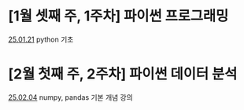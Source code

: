 # [1월 셋째 주, 1주차] 파이썬 프로그래밍
[25.01.21](./Folder/Jan/2025-01-21.md) python 기초

# [2월 첫째 주, 2주차] 파이썬 데이터 분석 
[25.02.04](./Folder/Feb/2025-02-04.md) numpy, pandas 기본 개념 강의
